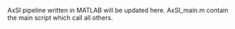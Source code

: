 AxSI pipeline written in MATLAB will be updated here.
AxSI_main.m contain the main script which call all others.
